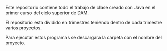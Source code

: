 Este repositorio contiene todo el trabajo de clase creado con Java en el primer curso del ciclo superior de DAM.

El repositorio esta dividido en trimestres teniendo dentro de cada trimestre varios proyectos.

Para ejecutar estos programas se descargara la carpeta con el nombre del proyecto.
